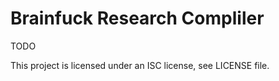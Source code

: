 Brainfuck Research Compliler
============================

TODO

This project is licensed under an ISC license, see LICENSE file.
